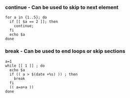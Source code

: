 ### continue - Can be used to skip to next element
```
for a in {1..5}; do 
  if [[ $a == 2 ]]; then 
    continue; 
  fi
  echo $a
done
```

### break - Can be used to end loops or skip sections
```
a=1
while [[ 1 ]] ; do 
  echo $a
  if (( a > $(date +%s) )) ; then
    break
  fi
  (( a=a+a ))
done
```

